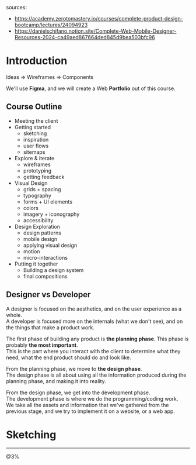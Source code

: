 sources:
- https://academy.zerotomastery.io/courses/complete-product-design-bootcamp/lectures/24094923
- https://danielschifano.notion.site/Complete-Web-Mobile-Designer-Resources-2024-ca49aed867664ded845d9bea503bfc96

# Introduction

Ideas => Wireframes => Components  

We'll use **Figma**, and we will create a Web **Portfolio** out of this course.

## Course Outline

- Meeting the client
- Getting started
  - sketching
  - inspiration
  - user flows
  - sitemaps
- Explore & iterate
  - wireframes
  - prototyping
  - getting feedback
- Visual Design
  - grids + spacing
  - typography
  - forms + UI elements
  - colors
  - imagery + iconography
  - accessibility
- Design Exploration
  - design patterns
  - mobile design
  - applying visual design
  - motion
  - micro-interactions
- Putting it together
  - Building a design system
  - final compositions

## Designer vs Developer

A designer is focused on the aesthetics, and on the user experience as a whole.  
A developer is focused more on the internals (what we don't see), and on the things that make a product work.  

The first phase of building any product is **the planning phase**. This phase is probably **the most important**.  
This is the part where you interact with the client to determine what they need, what the end product should do and look like.  

From the planning phase, we move to **the design phase**.  
The design phase is all about using all the information produced during the planning phase, and making it into reality.  

From the design phase, we get into the development phase.  
The development phase is where we do the programming/coding work.  
We take all the assets and information that we've gathered from the previous stage, and we try to implement it on a website, or a web app.  

# Sketching




---
@3%
